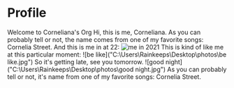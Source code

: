 # Profile
Welcome to Corneliana's Org
Hi, this is me, Corneliana.
As you can probably tell or not, the name comes from one of my favorite songs: Cornelia Street.
And this is me in at 22:
![me in 2021]("https://github.com/test-before-submitting/Profile/blob/main/assets/me%20in%202021-1.jpg")
This is kind of like me at this particular moment:
![be like]("C:\Users\Rainkeeps\Desktop\photos\be like.jpg")
So it's getting late, see you tomorrow.
![good night]("C:\Users\Rainkeeps\Desktop\photos\good night.jpg")
As you can probably tell or not, it's name from one of my favorite songs: Cornelia Street.
